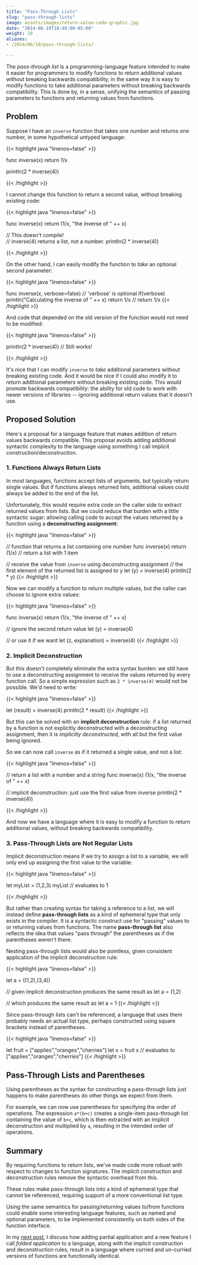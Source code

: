 ```yaml
---
title: "Pass-Through Lists"
slug: "pass-through-lists"
image: assets/images/return-value-code-graphic.jpg
date: "2014-06-19T18:40:00-05:00"
weight: 20
aliases:
- /2014/06/19/pass-through-lists/

---
```


The *pass-through list* is a programming-language feature intended to make it easier for programmers to modify functions to return additional values without breaking backwards compatibility, in the same way it is easy to modify functions to take additional parameters without breaking backwards compatibility.  This is done by, in a sense, unifying the semantics of passing parameters to functions and returning values from functions.

## Problem

Suppose I have an `inverse` function that takes one number and returns one number, in some hypothetical untyped language:

{{< highlight java "linenos=false" >}}

func inverse(x) 
	return 1/x

println(2 * inverse(4))

{{< /highlight >}}


I cannot change this function to return a second value, without breaking existing code:

{{< highlight java "linenos=false" >}}

func inverse(x) 
	return (1/x, "the inverse of " ++ x)

// This doesn't compile!  
// inverse(4) returns a list, not a number.
println(2 * inverse(4))

{{< /highlight >}}


On the other hand, I can easily modify the function to *take* an optional second parameter:

{{< highlight java "linenos=false" >}}

func inverse(x, verbose=false) // 'verbose' is optional
	if(verbose) println("Calculating the inverse of " ++ x)
	return 1/x // return 1/x
{{< /highlight >}}


And code that depended on the old version of the function would not need to be modified:

{{< highlight java "linenos=false" >}}

println(2 * inverse(4)) // Still works!

{{< /highlight >}}

It's nice that I can modify `inverse` to *take* additional parameters without breaking existing code. And it would be nice if I could also modify it to *return* additional parameters without breaking existing code. This would promote backwards compatibility: the ability for old code to work with newer versions of libraries -- ignoring additional return values that it doesn't use.



## Proposed Solution

Here's a proposal for a language feature that makes addition of return values backwards compatible. This proposal avoids adding additional syntactic complexity to the language using something I call implicit construction/deconstruction.

### 1. Functions Always Return Lists

In most languages, functions accept lists of arguments, but typically return single values.  But if functions always returned lists, additional values could always be added to the end of the list. 

Unfortunately, this would require extra code on the caller side to extract returned values from lists. But we could reduce that burden with a little syntactic sugar: allowing calling code to accept the values returned by a function using a **deconstructing assignment**:

{{< highlight java "linenos=false" >}}

// function that returns a list containing one number
func inverse(x)
	return (1/x) // return a list with 1 item

// receive the value from `inverse` using deconstructing assignment 
// the first element of the returned list is assigned to y
let (y) = inverse(4)
println(2 * y)
{{< /highlight >}}


Now we can modify a function to return multiple values, but the caller can choose to ignore extra values:

{{< highlight java "linenos=false" >}}

func inverse(x)
	return (1/x, "the inverse of " ++ x)

// ignore the second return value
let (y) = inverse(4)

// or use it if we want
let (z, explanation) = inverse(4)
{{< /highlight >}}


### 2. Implicit Deconstruction

But this doesn't completely eliminate the extra syntax burden: we still have to use a deconstructing assignment to receive the values returned by every function call. So a simple expression such as `2 * inverse(4)` would not be possible. We'd need to write:

{{< highlight java "linenos=false" >}}

let (result) = inverse(4)
println(2 * result)
{{< /highlight >}}


But this can be solved with an **implicit deconstruction** rule: if a list returned by a function is not explicitly deconstructed with a deconstructing assignment, then it is *implicitly deconstructed*, with all but the first value being ignored.

So we can now call `inverse` as if it returned a single value, and not a list:

{{< highlight java "linenos=false" >}}

// return a list with a number and a string
func inverse(x)
	(1/x, "the inverse of " ++ x)

// implicit deconstruction: just use the first value from inverse
println(2 * inverse(4))

{{< /highlight >}}


And now we have a language where it is easy to modify a function to return additional values, without breaking backwards compatibility.

<!--

### 3. Implicit Construction

Now, it's a tiny bit inconvenient for our language to force every function to explicitly return a list.

But we can solve this problem with an **implicit construction** rule, and say that a list is implicitly created in places where it is expected. So:

{{< highlight java "linenos=false" >}}

func inverse(x)
	return 1/x
{{< /highlight >}}


Is syntactically equivalent to:

{{< highlight java "linenos=false" >}}

func inverse(x)
	return (1/x)
{{< /highlight >}}


In other words, the parentheses around return lists are implicit.

### 4. Implicit Construction in Function Calls

Let's say that, in our language, functions always require a list of arguments, and parentheses are used for constructing lists. So the expression

{{< highlight java "linenos=false" >}}
inverse(4)
{{< /highlight >}}

actually constructs a list containing the value `4` and passes this as the argument to `inverse`.

But the implicit construction rule says a list is implicitly constructed where it is required. So we could make parentheses optional in function calls if there is only one argument:

{{< highlight java "linenos=false" >}}

inverse 4 // same as inverse(4)

{{< /highlight >}}

-->


### 3. Pass-Through Lists are Not Regular Lists

Implicit deconstruction means if we try to assign a list to a variable, we will only end up assigning the first value to the variable:

{{< highlight java "linenos=false" >}}

let myList = (1,2,3)
myList // evaluates to 1

{{< /highlight >}}


But rather than creating syntax for taking a reference to a list, we will instead define **pass-through lists** as a kind of ephemeral type that only exists in the compiler. It is a syntactic construct use for "passing" values to or returning values from functions. The name **pass-through list** also reflects the idea that values "pass through" the parentheses as if the parentheses weren't there.


Nesting pass-through lists would also be pointless, given consistent application of the implicit deconstruction rule:

{{< highlight java "linenos=false" >}}

let a = ((1,2),(3,4))

// given implicit deconstruction produces the same result as
let a = (1,2)

// which produces the same result as
let a = 1
{{< /highlight >}}

Since pass-through lists can't be referenced, a language that uses them probably needs an actual list type, perhaps constructed using square brackets instead of parentheses.

{{< highlight java "linenos=false" >}}

let fruit = ["applies","oranges","cherries"]
let x = fruit
x // evaluates to ["applies","oranges","cherries"]
{{< /highlight >}}

## Pass-Through Lists and Parentheses

Using parentheses as the syntax for constructing a pass-through lists just happens to make parentheses do other things we expect from them.

For example, we can now use parentheses for specifying the order of operations. The expression `a*(b+c)` creates a single-item pass-through list containing the value of `b+c`, which is then extracted with an implicit deconstruction and multiplied by `a`, resulting in the intended order of operations.

<!--

Implicit deconstruction also provides a convenient notation for assigning a list of variables to a list of values like so:

{{< highlight java "linenos=false" >}}

let(firstName, lastName) = ("Albert", "Einstein");
{{< /highlight >}}

-->


<!--

### Unifying Call/Return Semantics

So functions in our language always accept and return a list of values. And the syntax for receiving function arguments and receiving return values looks similar. In both cases, it is a list of local variables that are assigned values from the argument/return-value list, in order. In a typed language, the variables might also have types. 

Some languages support other features in argument lists: optional arguments and default values, named arguments, variadic/variable-length argument lists, etc.

function sum(values ...int)
	...return the sum of values

print(sum(1,2,3))

function get

let (x ...int) = getValues(foo)

let x []int = getValues





For example, when receiving the value from the inverse function, the caller could make the `explanation` return value optional. If it called a version of the 

	let(x, explanation="n/a") = inverse(4)




In fact, a language could unify the semantics for receiving arguments and receiving return values.



The deconstructing assignment for receiving return values looks a lot like the parameter definition for passing values. 

When receiving the values returned by a function, the caller uses a deconstructing assignment to assign the elements of the list to local variables. 

In both cases. Both cases 


When receiving the values passed to a function, the function definition uses the deconstructing assignment to assign the elements of the argument list to local variables

In the function definition, 



Using the same semantics for passing/returning values to/from functions could further enable some useful new language features consistently on both sides of the interface to a function: named parameters (named return values), optional and default values (optional and default return values), type constraints, variable-length argument (and return value) lists, pattern matching, and nested deconstructing assignments.  I hope to explore some of these features in future posts.


### 3. Implicit Deconstruction in Function Definitions

Now in many functional languages, functions always accept and return a *single* value. Let's say that in our language, both of these are true: functions always accept and return a single value -- a list. 

If the function returns a list with only 1 value, implicit de-construction allows the caller to receive that value without without parentheses.

If the function accepts a list with multiple values, an implicit deconstructing assignment allows the function body to receive the argument list as individual variables.

For example, this function definition

{{< highlight java "linenos=false" >}}

func inverse(x, verbose=false) // 'verbose' is optional
	...function body
{{< /highlight >}}


Is essentially equivalent to the following:

{{< highlight java "linenos=false" >}}

func inverse(args)
	let (x, verbose=false) = args
	...function body
{{< /highlight >}}


This means that 
-->


<!--

## Synopsis of Pass-Through List Rules

Pass-through lists are created by placing one or more comma-separated values in parentheses. All functions take a single pass-through list as their argument, and return a single pass-through list.

The values of pass-through lists can be accessed via deconstructing assignments, for example:

{{< highlight java "linenos=false" >}}

let (a,b) = ("a","b")
{{< /highlight >}}


If a pass-through list contains more values than are listed on the left-hand side of the deconstructing assignment, extra values are ignored.

{{< highlight java "linenos=false" >}}
let (a) = ("a","b")
{{< /highlight >}}

### Implicit Deconstruction

Implicit deconstruction happens wherever a pass-through list is accessed without an explicit deconstructing assignment

{{< highlight java "linenos=false" >}}

let y = f(x)

// is the same as
let (y) = f(x)
{{< /highlight >}}

### Behavior of Parentheses

These rules mean parentheses work as expected for specifying order of operations...

{{< highlight java "linenos=false" >}}

a*(b+c)

{{< /highlight >}}

...or for multi-value assignments

{{< highlight java "linenos=false" >}}

let (a,b) = ("a","b")
{{< /highlight >}}
-->


## Summary

By requiring functions to return lists, we've made code more robust with respect to changes to function signatures.  The implicit construction and deconstruction rules remove the syntactic overhead from this.

These rules make pass-through lists into a kind of ephemeral type that cannot be referenced, requiring support of a more conventional list type.

Using the same semantics for passing/returning values to/from functions could enable some interesting language features, such as named and optional parameters, to be implemented consistently on both sides of the function interface.


In my [next post](/implicit-currying-and-folded-application), I discuss how adding partial application and a new feature I call *folded application* to a language, along with the implicit construction and deconstruction rules, result in a language where curried and un-curried versions of functions are functionally identical.